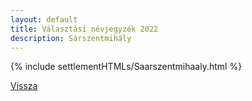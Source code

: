```yaml
---
layout: default
title: Választási névjegyzék 2022
description: Sárszentmihály
---
```


{% include settlementHTMLs/Saarszentmihaaly.html %}

[Vissza](../)